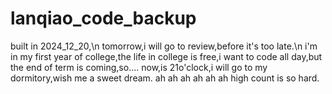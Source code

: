 # lanqiao_code_backup

built in 2024_12_20,\n
tomorrow,i will go to review,before it's too late.\n
i'm in my first year of college,the life in college is free,i want to code all day,but the end of term is coming,so....
now,is 21o'clock,i will go to my dormitory,wish me a sweet dream.
ah
ah
ah
ah
ah
ah
high count is so hard.

